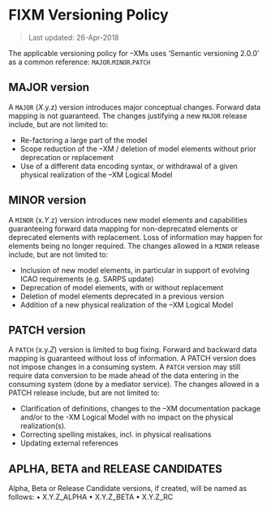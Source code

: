 # FIXM Versioning Policy

> Last updated: 26-Apr-2018

The  applicable  versioning  policy  for  –XMs  uses  ‘Semantic  versioning  2.0.0’  as  a  common  reference: 
`MAJOR`.`MINOR`.`PATCH`

## MAJOR version

A `MAJOR` (*X*.y.z) version introduces major conceptual changes. Forward data mapping is not guaranteed. The 
changes justifying a new `MAJOR` release include, but are not limited to: 
- Re-factoring a large part of the model 
- Scope reduction of the –XM / deletion of model elements without prior deprecation or replacement 
- Use  of  a  different  data  encoding  syntax,  or  withdrawal  of  a  given  physical  realization  of  the  –XM 
Logical Model

## MINOR version

A `MINOR` (x.*Y*.z) version introduces new model elements and capabilities guaranteeing forward data mapping 
for non-deprecated elements or deprecated elements  with replacement. Loss of information may happen for 
elements being no longer required. The changes allowed in a `MINOR` release include, but are not limited to: 
- Inclusion of new model elements, in particular in support of evolving ICAO requirements (e.g. SARPS 
update) 
- Deprecation of model elements, with or without replacement 
- Deletion of model elements deprecated in a previous version 
- Addition of a new physical realization of the –XM Logical Model 

## PATCH version

A  `PATCH`  (x.y.*Z*)  version  is  limited  to  bug  fixing.  Forward  and  backward  data  mapping  is  guaranteed  without 
loss of information. A PATCH version does not impose changes in a consuming system. A `PATCH` version may 
still  require  data  conversion  to  be  made  ahead  of  the  data  entering  in  the  consuming  system  (done  by  a 
mediator service). The changes allowed in a PATCH release include, but are not limited to: 
- Clarification  of  definitions,  changes  to  the  –XM  documentation  package  and/or  to  the  -XM  Logical 
Model with no impact on the physical realization(s). 
- Correcting spelling mistakes, incl. in physical realisations 
- Updating external references

## APLHA, BETA and RELEASE CANDIDATES

Alpha, Beta or Release Candidate versions, if created, will be named as follows: 
• X.Y.Z_ALPHA 
• X.Y.Z_BETA 
• X.Y.Z_RC
